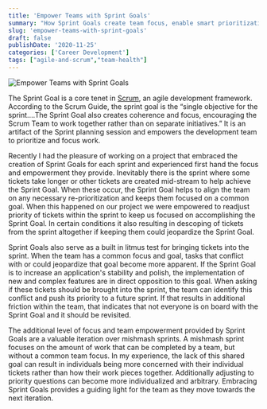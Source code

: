 ```yaml
---
title: 'Empower Teams with Sprint Goals'
summary: "How Sprint Goals create team focus, enable smart prioritization, and serve as a litmus test for scope decisions."
slug: 'empower-teams-with-sprint-goals'
draft: false
publishDate: '2020-11-25'
categories: ['Career Development']
tags: ["agile-and-scrum","team-health"]
---
```

![Empower Teams with Sprint Goals](images/bullet-journal-planning.jpg#center)

The Sprint Goal is a core tenet in [Scrum](https://www.scrumguides.org/scrum-guide.html), an agile development framework. According to the Scrum Guide, the sprint goal is the “single objective for the sprint....The Sprint Goal also creates coherence and focus, encouraging the Scrum Team to work together rather than on separate initiatives.” It is an artifact of the Sprint planning session and empowers the development team to prioritize and focus work.

Recently I had the pleasure of working on a project that embraced the creation of Sprint Goals for each sprint and experienced first hand the focus and empowerment they provide. Inevitably there is the sprint where some tickets take longer or other tickets are created mid-stream to help achieve the Sprint Goal. When these occur, the Sprint Goal helps to align the team on any necessary re-prioritization and keeps them focused on a common goal. When this happened on our project we were empowered to readjust priority of tickets within the sprint to keep us focused on accomplishing the Sprint Goal. In certain conditions it also resulting in descoping of tickets from the sprint altogether if keeping them could jeopardize the Sprint Goal.

Sprint Goals also serve as a built in litmus test for bringing tickets into the sprint. When the team has a common focus and goal, tasks that conflict with or could jeopardize that goal become more apparent. If the Sprint Goal is to increase an application's stability and polish, the implementation of new and complex features are in direct opposition to this goal. When asking if these tickets should be brought into the sprint, the team can identify this conflict and push its priority to a future sprint. If that results in additional friction within the team, that indicates that not everyone is on board with the Sprint Goal and it should be revisited.

The additional level of focus and team empowerment provided by Sprint Goals are a valuable iteration over mishmash sprints. A mishmash sprint focuses on the amount of work that can be completed by a team, but without a common team focus. In my experience, the lack of this shared goal can result in individuals being more concerned with their individual tickets rather than how their work pieces together. Additionally adjusting to priority questions can become more individualized and arbitrary. Embracing Sprint Goals provides a guiding light for the team as they move towards the next iteration.
